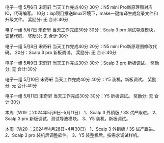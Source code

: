 电子一组
5月6日 宋奇轩
当天工作完成40分
30分：N5 mini Pro新原理图对应IO，代码编写。
10分：iap项目推送linux环境下，make一键编译生成烧录文件和升级文件。
奖励分: 无
合计:40分

电子一组
5月7日 宋奇轩
当天工作完成30分
30分：Scalp 3 pro 测试导液模块，调整代码。
奖励分: 无
合计:30分

电子一组
5月8日 宋奇轩
当天工作完成40分
20分：N5 mini Pro新原理图修改代码。
20分：Scalp 3 pro 新板调试。
奖励分: 无
合计:40分

电子一组
5月9日 宋奇轩
当天工作完成30分
30分：Scalp 3 pro 新板调试。
奖励分: 无
合计:30分

电子一组
5月10日 宋奇轩
当天工作完成40分
40分：Y5 装机，新板调试。
奖励分: 无
合计:40分

电子一组
5月11日 宋奇轩
当天工作完成30分
30分：Y5 新板调试。
奖励分: 无
合计:30分


本周（W19 ；2024年5月6日~5月11日）
1、Scalp 3 外销版 / 3S 试产跟进。
2、Scalp 3 pro 新板调试，测试导液模块。
3、Y5 装机，新板调试。

本周（W20 ；2024年4月28日~4月30日）
1、Scalp 3 外销版 / 3S 试产跟进。
2、Scalp 3 pro 装机后调整软件。
3、Y5 装整机后，按需求调试样机。